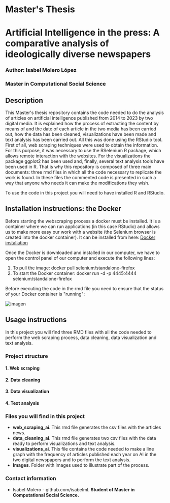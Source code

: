# Master's Thesis
# Artificial Intelligence in the press: A comparative analysis of ideologically diverse newspapers

### Author: Isabel Molero López
### Master in Computational Social Science

## Description

This Master's thesis repository contains the code needed to do the analysis of articles on artificial intelligence published from 2014 to 2023 by two digital media. It is explained how the process of extracting the content by means of and the date of each article in the two media has been carried out, how the data has been cleaned, visualizations have been made and text analysis has been carried out. All this was done using the RStudio tool. First of all, web scraping techniques were used to obtain the information. For this purpose, it was necessary to use the RSelenium R package, which allows remote interaction with the websites. For the visualizations the package ggplot2 has been used and, finally, several text analysis tools have been used in R. That is why this repository is composed of three main documents: three rmd files in which all the code necessary to replicate the work is found. In these files the commented code is presented in such a way that anyone who needs it can make the modifications they wish.

To use the code in this project you will need to have installed R and RStudio.  

## Installation instructions: the Docker

Before starting the webscraping process a docker must be installed.
It is a container where we can run applications (in this case RStudio) and allows us to make more easy our work with a website (the Selenium browser is created into the docker container).
It can be installed from here: [Docker installation](https://www.docker.com/products/docker-desktop/)

Once the Docker is downloaded and installed in our computer, we have to open the control panel of our computer and execute the following lines: 
1. To pull the image: docker pull selenium/standalone-firefox
2. To start the Docker container: docker run -d -p 4445:4444 selenium/standalone-firefox

Before executing the code in the rmd file you need to ensure that the status of your Docker container is "running":

![imagen](https://user-images.githubusercontent.com/113594617/224956341-7695b0ba-40b5-4da4-a023-7474f6d84536.png)


## Usage instructions

In this project you will find three RMD files with all the code needed to perform the web scraping process, data cleaning, data visualization and text analysis.

### Project structure

#### 1. Web scraping
#### 2. Data cleaning
#### 3. Data visualization
#### 4. Text analysis

### Files you will find in this project

- **web_scraping_ai**. This rmd file generates the csv files with the articles news. 
- **data_cleaning_ai**. This rmd file generates two csv files with the data ready to perform visualizations and text analysis. 
- **visualizations_ai**. This file contains the code needed to make a line graph with the frequency of articles published each year on AI in the two digital newspapers and to perform the text analysis.
- **Images**. Folder with images used to illustrate part of the process.

### Contact information
- Isabel Molero - github.com/isabelml. **Student of Master in Computational Social Science.**


